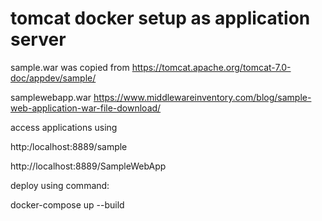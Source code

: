 # tomcat docker setup as application server

sample.war was copied from
https://tomcat.apache.org/tomcat-7.0-doc/appdev/sample/

samplewebapp.war
https://www.middlewareinventory.com/blog/sample-web-application-war-file-download/

access applications using

http:/localhost:8889/sample

http://localhost:8889/SampleWebApp

deploy using command:

docker-compose up --build
